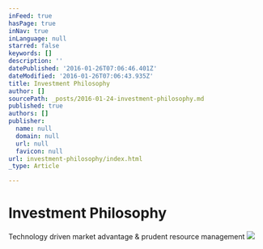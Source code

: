 ```yaml
---
inFeed: true
hasPage: true
inNav: true
inLanguage: null
starred: false
keywords: []
description: ''
datePublished: '2016-01-26T07:06:46.401Z'
dateModified: '2016-01-26T07:06:43.935Z'
title: Investment Philosophy
author: []
sourcePath: _posts/2016-01-24-investment-philosophy.md
published: true
authors: []
publisher:
  name: null
  domain: null
  url: null
  favicon: null
url: investment-philosophy/index.html
_type: Article

---
```

# Investment Philosophy

Technology driven market advantage & prudent resource management
![](https://the-grid-user-content.s3-us-west-2.amazonaws.com/aa8c8618-0b31-4c57-b8aa-c22690f24074.jpg)